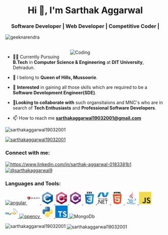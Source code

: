 <h1 align="center">Hi 👋, I'm Sarthak Aggarwal</h1>
<h3 align="center">Software Developer | Web Developer | Competitive Coder |</h3>
<p align="left"> <img src="https://komarev.com/ghpvc/?username=geeknarendra&label=Profile%20views&color=0e75b6&style=flat" alt="geeknarendra" /> </p>
<br>
<img align="right" alt="Coding" width="300" src="https://encrypted-tbn0.gstatic.com/images?q=tbn:ANd9GcTctN0xuCdPtEmy8cUD6z5c6-bID3A5oZI3Cw&usqp=CAU">


- 👨‍🎓 Currently Pursuing **B.Tech** in **Computer Science & Engineering** at **DIT University**, Dehradun.

- 💞️ I belong to **Queen of Hills, Mussoorie**.

- 👀 **Interested** in gaining all those skills which are required to be a **Software Development Engineer(SDE)**.

- 🌱**Looking to collaborate with** such organsitaions and MNC's who are in search of **Tech Enthusiasts** and **Professional Software Developers**.

- 📫 How to reach me **sarthakaggarwal19032001@gmail.com**

<p align="left"> <img src="https://komarev.com/ghpvc/?username=sarthakaggarwal19032001&label=Profile%20views&color=0e75b6&style=flat" alt="sarthakaggarwal19032001" /> </p>

<p align="left"> <a href="https://github.com/ryo-ma/github-profile-trophy"><img src="https://github-profile-trophy.vercel.app/?username=sarthakaggarwal19032001" alt="sarthakaggarwal19032001" /></a> </p>
<h3 align="left">Connect with me:</h3>
<p align="left">
<a href="https://linkedin.com/in/https://www.linkedin.com/in/sarthak-aggarwal-0183381b1" target="blank"><img align="center" src="https://raw.githubusercontent.com/rahuldkjain/github-profile-readme-generator/master/src/images/icons/Social/linked-in-alt.svg" alt="https://www.linkedin.com/in/sarthak-aggarwal-0183381b1" height="30" width="40" /></a>
<a href="https://www.hackerrank.com/@sarthakaggarwal9" target="blank"><img align="center" src="https://raw.githubusercontent.com/rahuldkjain/github-profile-readme-generator/master/src/images/icons/Social/hackerrank.svg" alt="@sarthakaggarwal9" height="30" width="40" /></a>
</p>

<h3 align="left">Languages and Tools:</h3>
<p align="left"> <a href="https://angular.io" target="_blank"> <img src="https://angular.io/assets/images/logos/angular/angular.svg" alt="angular" width="40" height="40"/> </a> <a href="https://angular.io" target="_blank"> <img src="https://raw.githubusercontent.com/devicons/devicon/master/icons/angularjs/angularjs-original-wordmark.svg" alt="angularjs" width="40" height="40"/> </a> <a href="https://www.cprogramming.com/" target="_blank"> <img src="https://raw.githubusercontent.com/devicons/devicon/master/icons/c/c-original.svg" alt="c" width="40" height="40"/> </a> <a href="https://www.w3schools.com/cpp/" target="_blank"> <img src="https://raw.githubusercontent.com/devicons/devicon/master/icons/cplusplus/cplusplus-original.svg" alt="cplusplus" width="40" height="40"/> </a> <a href="https://www.w3schools.com/cs/" target="_blank"> <img src="https://raw.githubusercontent.com/devicons/devicon/master/icons/csharp/csharp-original.svg" alt="csharp" width="40" height="40"/> </a> <a href="https://www.w3schools.com/css/" target="_blank"> <img src="https://raw.githubusercontent.com/devicons/devicon/master/icons/css3/css3-original-wordmark.svg" alt="css3" width="40" height="40"/> </a> <a href="https://dotnet.microsoft.com/" target="_blank"> <img src="https://raw.githubusercontent.com/devicons/devicon/master/icons/dot-net/dot-net-original-wordmark.svg" alt="dotnet" width="40" height="40"/> </a> <a href="https://www.w3.org/html/" target="_blank"> <img src="https://raw.githubusercontent.com/devicons/devicon/master/icons/html5/html5-original-wordmark.svg" alt="html5" width="40" height="40"/> </a> <a href="https://www.java.com" target="_blank"> <img src="https://raw.githubusercontent.com/devicons/devicon/master/icons/java/java-original.svg" alt="java" width="40" height="40"/> </a> <a href="https://developer.mozilla.org/en-US/docs/Web/JavaScript" target="_blank"> <img src="https://raw.githubusercontent.com/devicons/devicon/master/icons/javascript/javascript-original.svg" alt="javascript" width="40" height="40"/> </a> <a href="https://www.mysql.com/" target="_blank"> <img src="https://raw.githubusercontent.com/devicons/devicon/master/icons/mysql/mysql-original-wordmark.svg" alt="mysql" width="40" height="40"/> </a> <a href="https://opencv.org/" target="_blank"> <img src="https://www.vectorlogo.zone/logos/opencv/opencv-icon.svg" alt="opencv" width="40" height="40"/> </a> <a href="https://www.python.org" target="_blank"> <img src="https://raw.githubusercontent.com/devicons/devicon/master/icons/python/python-original.svg" alt="python" width="40" height="40"/> </a> <a href="https://www.typescriptlang.org/" target="_blank"> <img src="https://raw.githubusercontent.com/devicons/devicon/master/icons/typescript/typescript-original.svg" alt="typescript" width="40" height="40"/> </a>
<img src="https://img.shields.io/badge/MongoDB-%234ea94b.svg?style=for-the-badge&logo=mongodb&logoColor=white)" alt="MongoDb"/>
</p>

<p><img align="left" src="https://github-readme-stats.vercel.app/api/top-langs?username=sarthakaggarwal19032001&show_icons=true&locale=en&layout=compact" alt="sarthakaggarwal19032001" /></p>

<p>&nbsp;<img align="center" src="https://github-readme-stats.vercel.app/api?username=sarthakaggarwal19032001&show_icons=true&locale=en" alt="sarthakaggarwal19032001" /></p>

